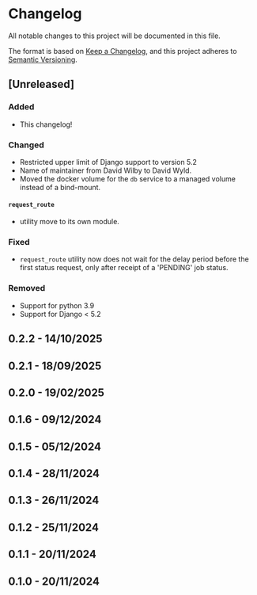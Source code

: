 # Changelog

All notable changes to this project will be documented in this file.

The format is based on [Keep a Changelog](https://keepachangelog.com/en/1.1.0/),
and this project adheres to [Semantic Versioning](https://semver.org/spec/v2.0.0.html).

## [Unreleased]

### Added
- This changelog!

### Changed
- Restricted upper limit of Django support to version 5.2
- Name of maintainer from David Wilby to David Wyld.
- Moved the docker volume for the `db` service to a managed volume instead of a bind-mount.

#### `request_route`
- utility move to its own module.

### Fixed
- `request_route` utility now does not wait for the delay period before the first status request, only after receipt of a 'PENDING' job status.

### Removed
- Support for python 3.9
- Support for Django < 5.2


## 0.2.2 - 14/10/2025

## 0.2.1 - 18/09/2025

## 0.2.0 - 19/02/2025

## 0.1.6 - 09/12/2024

## 0.1.5 - 05/12/2024

## 0.1.4 - 28/11/2024

## 0.1.3 - 26/11/2024

## 0.1.2 - 25/11/2024

## 0.1.1 - 20/11/2024

## 0.1.0 - 20/11/2024
